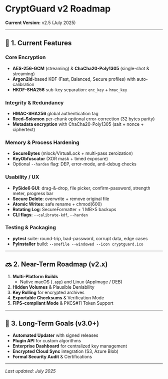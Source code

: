 # CryptGuard v2 Roadmap

**Current Version:** v2.5 (July 2025)

---

## 🏁 1. Current Features

### Core Encryption
- **AES-256-GCM** (streaming) & **ChaCha20-Poly1305** (single-shot & streaming)  
- **Argon2id**-based KDF (Fast, Balanced, Secure profiles) with auto-calibration  
- **HKDF-SHA256** sub-key separation: `enc_key` + `hmac_key`  

### Integrity & Redundancy
- **HMAC-SHA256** global authentication tag  
- **Reed–Solomon** per-chunk optional error-correction (32 bytes parity)  
- **Metadata encryption** with ChaCha20-Poly1305 (salt + nonce + ciphertext)  

### Memory & Process Hardening
- **SecureBytes** (mlock/VirtualLock + multi-pass zeroization)  
- **KeyObfuscator** (XOR mask + timed exposure)  
- Optional `--harden` flag: DEP, error-mode, anti-debug checks  

### Usability / UX
- **PySide6 GUI**: drag-&-drop, file picker, confirm-password, strength meter, progress bar  
- **Secure Delete**: overwrite + remove original file  
- **Atomic Writes**: safe rename + chmod(600)  
- **Rotating Log**: SecureFormatter + 1 MB×5 backups  
- **CLI flags**: `--calibrate-kdf`, `--harden`  

### Testing & Packaging
- **pytest** suite: round-trip, bad-password, corrupt data, edge cases  
- **PyInstaller** build: `--onefile --windowed --icon cryptguard.ico`  

---

## 🔜 2. Near-Term Roadmap (v2.x)

1. **Multi-Platform Builds**  
   - Native macOS (`.app`) and Linux (AppImage / DEB)  
2. **Hidden Volumes** & Plausible Deniability  
3. **Key Rolling** for encrypted archives  
4. **Exportable Checksums** & Verification Mode  
5. **FIPS-compliant Mode** & PKCS#11 Token Support  

---

## 🚀 3. Long-Term Goals (v3.0+)

- **Automated Updater** with signed releases  
- **Plugin API** for custom algorithms  
- **Enterprise Dashboard** for centralized key management  
- **Encrypted Cloud Sync** integration (S3, Azure Blob)  
- **Formal Security Audit** & Certifications  

---

_Last updated: July 2025_  

